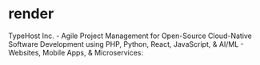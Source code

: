 # render
TypeHost Inc. - Agile Project Management for Open-Source Cloud-Native Software Development using PHP, Python, React, JavaScript, & AI/ML - Websites, Mobile Apps, &amp; Microservices:
